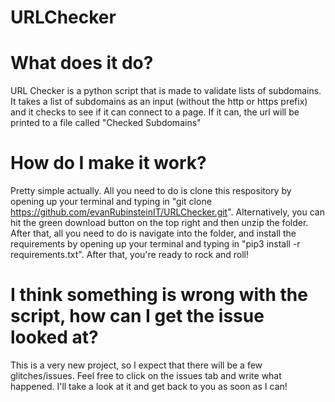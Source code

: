 # URLChecker

# What does it do?
URL Checker is a python script that is made to validate lists of subdomains. It takes a list of subdomains as an input (without the http or https prefix) and it checks to see if it can connect to a page. If it can, the url will be printed to a file called "Checked Subdomains"

# How do I make it work?
Pretty simple actually. All you need to do is clone this respository by opening up your terminal and typing in "git clone https://github.com/evanRubinsteinIT/URLChecker.git". Alternatively, you can hit the green download button on the top right and then unzip the folder. After that, all you need to do is navigate into the folder, and install the requirements by opening up your terminal and typing in "pip3 install -r requirements.txt". After that, you're ready to rock and roll!

# I think something is wrong with the script, how can I get the issue looked at?
This is a very new project, so I expect that there will be a few glitches/issues. Feel free to click on the issues tab and write what happened. I'll take a look at it and get back to you as soon as I can!
